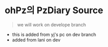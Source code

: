 # ohPz의 PzDiary Source

> we will work on develope branch

- this is added from yj's pc on dev branch
- added from lani on dev
